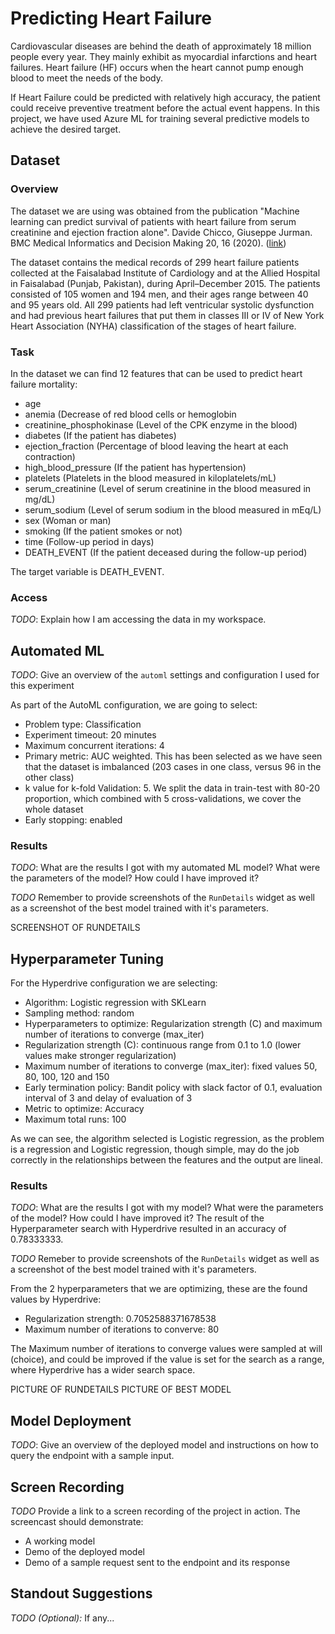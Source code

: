 # Predicting Heart Failure

Cardiovascular diseases are behind the death of approximately 18 million people every year. They mainly exhibit as myocardial infarctions and heart failures. Heart failure (HF) occurs when the heart cannot pump enough blood to meet the needs of the body.

If Heart Failure could be predicted with relatively high accuracy, the patient could receive preventive treatment before the actual event happens. In this project, we have used Azure ML for training several predictive models to achieve the desired target.

## Dataset

### Overview
The dataset we are using was obtained from the publication "Machine learning can predict survival of patients with heart failure from serum creatinine and ejection fraction alone". Davide Chicco, Giuseppe Jurman. BMC Medical Informatics and Decision Making 20, 16 (2020). ([link](https://doi.org/10.1186/s12911-020-1023-5))

The dataset contains the medical records of 299 heart failure patients collected at the Faisalabad Institute of Cardiology and at the Allied Hospital in Faisalabad (Punjab, Pakistan), during April–December 2015. The patients consisted of 105 women and 194 men, and their ages range between 40 and 95 years old. All 299 patients had left ventricular systolic dysfunction and
had previous heart failures that put them in classes III or IV of New York Heart Association (NYHA) classification of the stages of heart failure.

### Task
In the dataset we can find 12 features that can be used to predict heart failure mortality:
* age
* anemia (Decrease of red blood cells or hemoglobin
* creatinine_phosphokinase (Level of the CPK enzyme in the blood)
* diabetes (If the patient has diabetes)
* ejection_fraction (Percentage of blood leaving the heart at each contraction)
* high_blood_pressure (If the patient has hypertension)
* platelets (Platelets in the blood measured in kiloplatelets/mL)
* serum_creatinine (Level of serum creatinine in the blood measured in mg/dL)
* serum_sodium (Level of serum sodium in the blood measured in mEq/L)
* sex (Woman or man)
* smoking (If the patient smokes or not)
* time (Follow-up period in days)
* DEATH_EVENT (If the patient deceased during the follow-up period)

The target variable is DEATH_EVENT.

### Access
*TODO*: Explain how I am accessing the data in my workspace.

## Automated ML
*TODO*: Give an overview of the `automl` settings and configuration I used for this experiment

As part of the AutoML configuration, we are going to select:

- Problem type: Classification
- Experiment timeout: 20 minutes
- Maximum concurrent iterations: 4
- Primary metric: AUC weighted. This has been selected as we have seen that the dataset is imbalanced (203 cases in one class, versus 96 in the other class)
- k value for k-fold Validation: 5. We split the data in train-test with 80-20 proportion, which combined with 5 cross-validations, we cover the whole dataset
- Early stopping: enabled

### Results
*TODO*: What are the results I got with my automated ML model? What were the parameters of the model? How could I have improved it?

*TODO* Remember to provide screenshots of the `RunDetails` widget as well as a screenshot of the best model trained with it's parameters.

SCREENSHOT OF RUNDETAILS


## Hyperparameter Tuning

For the Hyperdrive configuration we are selecting:

- Algorithm: Logistic regression with SKLearn
- Sampling method: random
- Hyperparameters to optimize: Regularization strength (C) and maximum number of iterations to converge (max_iter)
- Regularization strength (C): continuous range from 0.1 to 1.0 (lower values make stronger regularization)
- Maximum number of iterations to converge (max_iter): fixed values 50, 80, 100, 120 and 150
- Early termination policy: Bandit policy with slack factor of 0.1, evaluation interval of 3 and delay of evaluation of 3
- Metric to optimize: Accuracy
- Maximum total runs: 100

As we can see, the algorithm selected is Logistic regression, as the problem is a regression and Logistic regression, though simple, may do the job correctly in the relationships between the features and the output are lineal.

### Results
*TODO*: What are the results I got with my model? What were the parameters of the model? How could I have improved it?
The result of the Hyperparameter search with Hyperdrive resulted in an accuracy of 0.78333333.

*TODO* Remeber to provide screenshots of the `RunDetails` widget as well as a screenshot of the best model trained with it's parameters.

From the 2 hyperparameters that we are optimizing, these are the found values by Hyperdrive:
- Regularization strength: 0.7052588371678538
- Maximum number of iterations to converve: 80

The Maximum number of iterations to converge values were sampled at will (choice), and could be improved if the value is set for the search as a range, where Hyperdrive has a wider search space.

PICTURE OF RUNDETAILS
PICTURE OF BEST MODEL


## Model Deployment
*TODO*: Give an overview of the deployed model and instructions on how to query the endpoint with a sample input.

## Screen Recording
*TODO* Provide a link to a screen recording of the project in action. The screencast should demonstrate:
- A working model
- Demo of the deployed  model
- Demo of a sample request sent to the endpoint and its response

## Standout Suggestions
*TODO (Optional):* If any...
